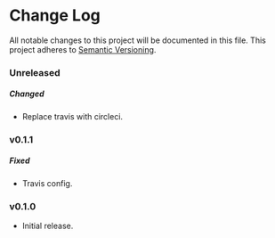 # Change Log
All notable changes to this project will be documented in this file.
This project adheres to [Semantic Versioning](http://semver.org/).

### Unreleased

##### Changed

* Replace travis with circleci.

### v0.1.1

##### Fixed

* Travis config.

### v0.1.0

* Initial release.
